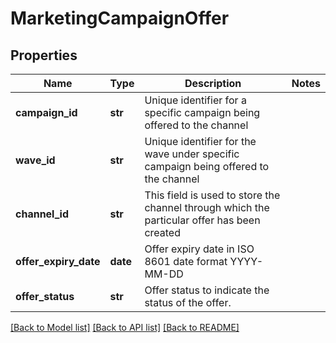 # MarketingCampaignOffer

## Properties
Name | Type | Description | Notes
------------ | ------------- | ------------- | -------------
**campaign_id** | **str** | Unique identifier for a specific campaign being offered to the channel | 
**wave_id** | **str** | Unique identifier for the wave under specific campaign being offered to the channel | 
**channel_id** | **str** | This field is used to store the channel through which the particular offer has been created | 
**offer_expiry_date** | **date** | Offer expiry date in ISO 8601 date format YYYY-MM-DD | 
**offer_status** | **str** | Offer status to indicate the status of the offer. | 

[[Back to Model list]](../README.md#documentation-for-models) [[Back to API list]](../README.md#documentation-for-api-endpoints) [[Back to README]](../README.md)

